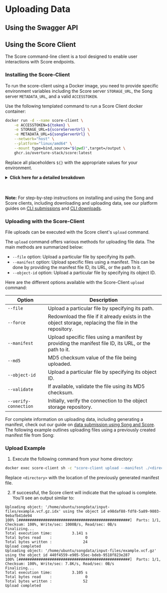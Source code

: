 # Uploading Data

## Using the Swagger API

## Using the Score Client

The Score command-line client is a tool designed to enable user interactions with Score endpoints.

### Installing the Score-Client

To run the score-client using a Docker image, you need to provide specific environment variables including the Score server `STORAGE_URL`, the Song server `METADATA_URL`, and a valid `ACCESSTOKEN`.

Use the following templated command to run a Score Client docker container:

```bash
docker run -d --name score-client \
    -e ACCESSTOKEN=${token} \
    -e STORAGE_URL=${scoreServerUrl} \
    -e METADATA_URL=${songServerUrl} \
    --network="host" \
    --platform="linux/amd64" \
    --mount type=bind,source="$(pwd)",target=/output \
    ghcr.io/overture-stack/score:latest
```

Replace all placeholders `${}` with the appropriate values for your environment.

<details>

  <summary><b>Click here for a detailed breakdown</b></summary>

<br></br>

  - `-d` runs the container in detached mode, meaning it runs in the background and does not receive input or display output in the terminal.


  - `-e ACCESSTOKEN=${token}` will be the access token supplied by the platform's authorization and authentication service. For Overture, this will be Ego or Keycloak. API keys can be generated by users by logging into the front-end stage UI and navigating to their profile page.


  - `-e STORAGE_URL=${scoreServerUrl}` is the URL for the Score server that the Score-Client will interact with.


  - `-e METADATA_URL=${songServerUrl}` is the URL for the Song server that the Score-Client will interact with.


  - `--network="host"` uses the host network stack inside the container, bypassing the usual network isolation. This means the container shares the network namespace with the host machine.


  - `--platform="linux/amd64"` specifies the platform the container should emulate. In this case, it's set to linux/amd64, indicating the container is intended to run on a Linux system with an AMD64 architecture.


  - `--mount type=bind,source="$(pwd)",target=/output` mounts a directory of choice and its contents (volume) from the host machine to the container. Any changes made to the files in this directory will be reflected in both locations.

---

</details>
<br></br>


**Note:** For step-by-step instructions on installing and using the Song and Score clients, including downloading and uploading data, see our platform guides on [CLI submissions](https://www.overture.bio/documentation/guides/submission/clientsubmission/) and [CLI downloads](https://www.overture.bio/documentation/guides/download/clientdownload/).

### Uploading with the Score-Client

File uploads can be executed with the Score client's `upload` command.

The `upload` command offers various methods for uploading file data. The main methods are summarized below:

- `--file` option: Upload a particular file by specifying its path.
- `--manifest` option: Upload specific files using a manifest. This can be done by providing the manifest file ID, its URL, or the path to it.
- `--object-id` option: Upload a particular file by specifying its object ID.

Here are the different options available with the Score-Client `upload` command:

| Option | Description |
| -------| ------------|
| `--file` | Upload a particular file by specifying its path. |
| `--force` | Redownload the file if it already exists in the object storage, replacing the file in the repository. |
| `--manifest` | Upload specific files using a manifest by providing the manifest file ID, its URL, or the path to it. |
| `--md5` | MD5 checksum value of the file being uploaded. |
| `--object-id` | Upload a particular file by specifying its object ID. |
| `--validate` | If available, validate the file using its MD5 checksum. |
| `--verify-connection` | Initially, verify the connection to the object storage repository. |

For complete information on uploading data, including generating a manifest, check out our guide on [data submission using Song and Score](../../02-Song/03-Usage/01-submitting-data.md). The following example outlines uploading files using a previously created manifest file from Song:

### Upload Example

1. Execute the following command from your home directory:

```bash
docker exec score-client sh -c "score-client upload --manifest ./<directory>/manifest.txt"
```

Replace `<directory>` with the location of the previously generated manifest file.

2. If successful, the Score client will indicate that the upload is complete. You'll see an output similar to:

```shell
Uploading object: '/home/ubuntu/songdata/input-files/example.vcf.gz.idx' using the object id e98daf88-fdf8-5a89-9803-9ebafb41de94
100% [##################################################]  Parts: 1/1, Checksum: 100%, Write/sec: 1000B/s, Read/sec: 0B/s
Finalizing...
Total execution time:         3.141 s
Total bytes read    :               0
Total bytes written :              24
Upload completed
Uploading object: '/home/ubuntu/songdata/input-files/example.vcf.gz' using the object id 440f4559-e905-55ec-bdeb-9518f823e287
100% [##################################################]  Parts: 1/1, Checksum: 100%, Write/sec: 7.8K/s, Read/sec: 0B/s
Finalizing...
Total execution time:         3.105 s
Total bytes read    :               0
Total bytes written :              52
Upload completed
```
